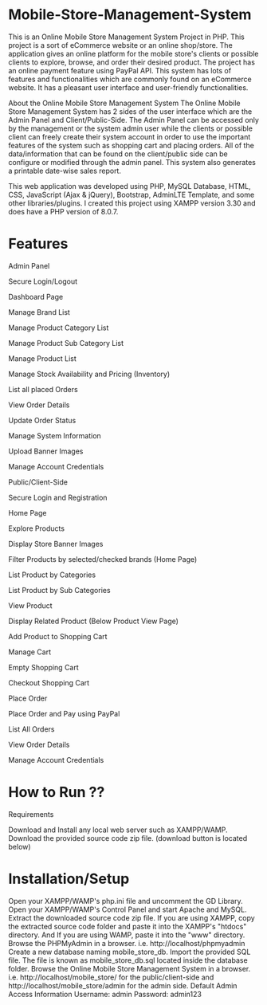 # Mobile-Store-Management-System
This is an Online Mobile Store Management System Project in PHP. This project is a sort of eCommerce website or an online shop/store. The application gives an online platform for the mobile store's clients or possible clients to explore, browse, and order their desired product. The project has an online payment feature using PayPal API. This system has lots of features and functionalities which are commonly found on an eCommerce website. It has a pleasant user interface and user-friendly functionalities.

About the Online Mobile Store Management System
The Online Mobile Store Management System has 2 sides of the user interface which are the Admin Panel and Client/Public-Side. The Admin Panel can be accessed only by the management or the system admin user while the clients or possible client can freely create their system account in order to use the important features of the system such as shopping cart and placing orders. All of the data/information that can be found on the client/public side can be configure or modified through the admin panel. This system also generates a printable date-wise sales report.

This web application was developed using PHP, MySQL Database, HTML, CSS, JavaScript (Ajax & jQuery), Bootstrap, AdminLTE Template, and some other libraries/plugins. I created this project using XAMPP version 3.30 and does have a PHP version of 8.0.7.

# Features

Admin Panel

Secure Login/Logout

Dashboard Page

Manage Brand List

Manage Product Category List

Manage Product Sub Category List

Manage Product List

Manage Stock Availability and Pricing (Inventory)

List all placed Orders

View Order Details

Update Order Status

Manage System Information

Upload Banner Images

Manage Account Credentials

Public/Client-Side

Secure Login and Registration

Home Page

Explore Products

Display Store Banner Images

Filter Products by selected/checked brands (Home Page)

List Product by Categories

List Product by Sub Categories

View Product

Display Related Product (Below Product View Page)

Add Product to Shopping Cart

Manage Cart

Empty Shopping Cart

Checkout Shopping Cart

Place Order

Place Order and Pay using PayPal

List All Orders

View Order Details

Manage Account Credentials

# How to Run ??
Requirements

Download and Install any local web server such as XAMPP/WAMP.
Download the provided source code zip file. (download button is located below)

# Installation/Setup

Open your XAMPP/WAMP's php.ini file and uncomment the GD Library.
Open your XAMPP/WAMP's Control Panel and start Apache and MySQL.
Extract the downloaded source code zip file.
If you are using XAMPP, copy the extracted source code folder and paste it into the XAMPP's "htdocs" directory. And If you are using WAMP, paste it into the "www" directory.
Browse the PHPMyAdmin in a browser. i.e. http://localhost/phpmyadmin
Create a new database naming mobile_store_db.
Import the provided SQL file. The file is known as mobile_store_db.sql located inside the database folder.
Browse the Online Mobile Store Management System in a browser. i.e. http://localhost/mobile_store/ for the public/client-side and http://localhost/mobile_store/admin for the admin side.
Default Admin Access Information
Username: admin
Password: admin123
